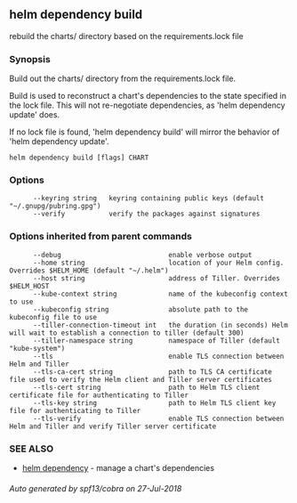 ## helm dependency build

rebuild the charts/ directory based on the requirements.lock file

### Synopsis



Build out the charts/ directory from the requirements.lock file.

Build is used to reconstruct a chart's dependencies to the state specified in
the lock file. This will not re-negotiate dependencies, as 'helm dependency update'
does.

If no lock file is found, 'helm dependency build' will mirror the behavior
of 'helm dependency update'.


```
helm dependency build [flags] CHART
```

### Options

```
      --keyring string   keyring containing public keys (default "~/.gnupg/pubring.gpg")
      --verify           verify the packages against signatures
```

### Options inherited from parent commands

```
      --debug                           enable verbose output
      --home string                     location of your Helm config. Overrides $HELM_HOME (default "~/.helm")
      --host string                     address of Tiller. Overrides $HELM_HOST
      --kube-context string             name of the kubeconfig context to use
      --kubeconfig string               absolute path to the kubeconfig file to use
      --tiller-connection-timeout int   the duration (in seconds) Helm will wait to establish a connection to tiller (default 300)
      --tiller-namespace string         namespace of Tiller (default "kube-system")
      --tls                             enable TLS connection between Helm and Tiller
      --tls-ca-cert string              path to TLS CA certificate file used to verify the Helm client and Tiller server certificates
      --tls-cert string                 path to Helm TLS client certificate file for authenticating to Tiller
      --tls-key string                  path to Helm TLS client key file for authenticating to Tiller
      --tls-verify                      enable TLS connection between Helm and Tiller and verify Tiller server certificate
```

### SEE ALSO
* [helm dependency](helm_dependency.md)	 - manage a chart's dependencies

###### Auto generated by spf13/cobra on 27-Jul-2018
